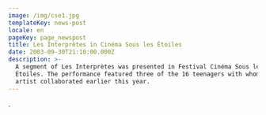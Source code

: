 ```yaml
---
image: /img/cse1.jpg
templateKey: news-post
locale: en
pageKey: page_newspost
title: Les Interprètes in Cinéma Sous les Étoiles
date: 2003-09-30T21:10:00.000Z
description: >-
  A segment of Les Interprètes was presented in Festival Cinéma Sous les
  Étoiles. The performance featured three of the 16 teenagers with whom the
  artist collaborated earlier this year.
---
```

.
